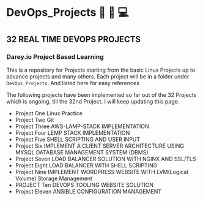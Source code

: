 # DevOps_Projects  :briefcase: :pushpin: 💻

## 32 REAL TIME DEVOPS PROJECTS


### Darey.io Project Based Learning

This is a repository for Projects starting from the basic Linux Projects up to advance projects and many others. Each project will be in a folder under `DevOps_Projects`. And listed here for easy references


The following projects have been implemented so far out of the 32 Projects which is ongoing, till the 32nd Project. 
I will keep updating this page.



- Project One       Linux Practice 
- Project Two       Git 
- Project Three     AWS-LAMP-STACK IMPLEMENTATION
- Project Four      LEMP STACK IMPLEMENTATION    
- Project Five      SHELL SCRIPTING AND USER INPUT
- Project Six       IMPLEMENT A CLIENT SERVER ARCHITECTURE USING MYSQL DATABASE MANAGEMENT SYSTEM (DBMS)
- Project Seven     LOAD BALANCER SOLUTION WITH NGINX AND SSL/TLS
- Project Eight     LOAD BALANCER WITH SHELL SCRIPTING
- Project Nine      IMPLEMENT WORDPRESS WEBSITE WITH LVM(Logical Volume) Storage Management
- PROJECT Ten       DEVOPS TOOLING WEBSITE SOLUTION
- Project Eleven    ANSIBLE CONFIGURATION MANAGEMENT
